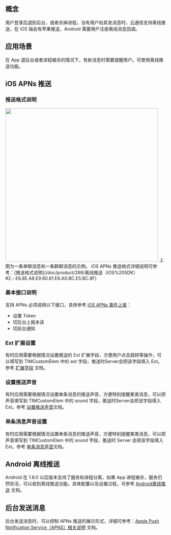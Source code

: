 
## 概念
用户登录后退到后台，或者杀掉进程，当有用户给其发消息时，云通信支持离线推送，在 iOS 端会有苹果推送，Android 需要用户注册离线消息回调。
## 应用场景
在 App 退后台或者进程被杀的情况下，有新消息时需要提醒用户。可使用离线推送功能。
## iOS APNs 推送
### 推送格式说明
<img src="//mccdn.qcloud.com/static/img/719853e769ad57dfaad2077e5815dd68/image.png" width=480 />
上图为一条单聊消息和一条群聊消息的示例。
iOS APNs 推送格式详细说明可参考：[推送格式说明](/doc/product/269/离线推送（iOS%20SDK）#2.-.E6.8E.A8.E9.80.81.E6.A0.BC.E5.BC.8F)

### 基本接口说明
支持 APNs 必须调用以下接口，具体参考 [iOS APNs 事件上报](/doc/product/269/离线推送（iOS%20SDK）#3.-.E4.BA.8B.E4.BB.B6.E4.B8.8A.E6.8A.A5)：
- 设置 Token
- 切后台上报未读
- 切前台通知

### Ext 扩展设置
有时应用需要根据情况设置推送的 Ext 扩展字段，方便用户点击跳转等操作，可以填写到 TIMCustomElem 中的 ext 字段，推送时Server会把该字段填入 Ext。参考 [扩展字段](/doc/product/269/离线推送（iOS%20SDK）#5.3-ext-.E6.89.A9.E5.B1.95.E5.AD.97.E6.AE.B5) 文档。

### 设置推送声音
有时应用需要根据情况设置单条消息的推送声音，方便特别提醒某类消息，可以把声音填写到 TIMCustomElem 中的 sound 字段，推送时Server会把该字段填入 Ext。参考 [设置推送声音](/doc/product/269/离线推送（iOS%20SDK）#5.1-.E8.AE.BE.E7.BD.AE.E8.87.AA.E5.B7.B1.E7.9A.84.E6.8E.A8.E9.80.81.E5.A3.B0.E9.9F.B3)文档。

### 单条消息声音设置
有时应用需要根据情况设置单条消息的推送声音，方便特别提醒某类消息，可以把声音填写到 TIMCustomElem 中的 sound 字段，推送时 Server 会把该字段填入 Ext。参考 [单条消息声音](/doc/product/269/离线推送（iOS%20SDK）#5.4-.E6.AF.8F.E6.9D.A1.E6.B6.88.E6.81.AF.E5.A3.B0.E9.9F.B3)文档。

## Android 离线推送
Android 在 1.8.0 以后版本支持了服务和进程分离，如果 App 进程被杀，服务仍然存活，可以收到离线推送功能。具体配置以及设置过程，可参考 [Android离线推送](/doc/product/269/离线推送（Android%20SDK）) 文档。

## 后台发送消息
后台发送消息时，可以控制 APNs 推送的展示形式，详细可参考：[Apple Push Notification Service（APNS）相关说明](/doc/product/269/%E6%B6%88%E6%81%AF%E6%A0%BC%E5%BC%8F%E6%8F%8F%E8%BF%B0#4-apple-push-notification-service.EF.BC.88apns.EF.BC.89.E7.9B.B8.E5.85.B3.E8.AF.B4.E6.98.8E) 文档。
